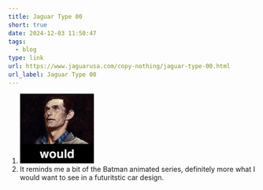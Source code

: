 ```yaml
---
title: Jaguar Type 00
short: true
date: 2024-12-03 11:50:47
tags:
  - blog
type: link
url: https://www.jaguarusa.com/copy-nothing/jaguar-type-00.html
url_label: Jaguar Type 00
---
```


1. ![Norman Rockwell man standing up](/2024/12/03/jaguar-type-00/ilikethenewjag.jpg)
2. It reminds me a bit of the Batman animated series, definitely more what I would want  to see in a futuritstic car design.
